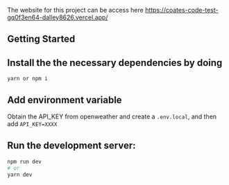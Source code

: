 The website for this project can be access here https://coates-code-test-gq0f3en64-dalley8626.vercel.app/

## Getting Started

## Install the the necessary dependencies by doing
```yarn or npm i```

## Add environment variable
Obtain the API_KEY from openweather and create a `.env.local`, and then add `API_KEY=XXXX` 

## Run the development server:
```bash
npm run dev
# or
yarn dev
```


